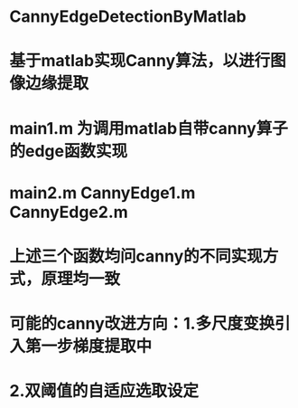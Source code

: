 # CannyEdgeDetectionByMatlab
# 基于matlab实现Canny算法，以进行图像边缘提取
# main1.m 为调用matlab自带canny算子的edge函数实现
# main2.m CannyEdge1.m CannyEdge2.m 
# 上述三个函数均问canny的不同实现方式，原理均一致
# 可能的canny改进方向：1.多尺度变换引入第一步梯度提取中
#                       2.双阈值的自适应选取设定
